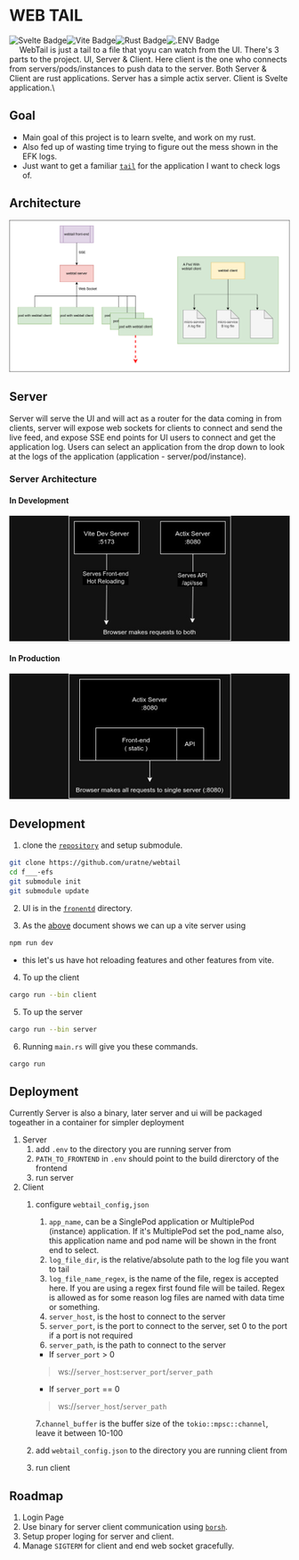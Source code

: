 # WEB TAIL
![Svelte Badge](https://img.shields.io/badge/Svelte-FF3E00?logo=svelte&logoColor=fff&style=flat)![Vite Badge](https://img.shields.io/badge/Vite-646CFF?logo=vite&logoColor=fff&style=flat)![Rust Badge](https://img.shields.io/badge/Rust-000?logo=rust&logoColor=fff&style=flat)![.ENV Badge](https://img.shields.io/badge/.ENV-ECD53F?logo=dotenv&logoColor=000&style=flat)
<br>
&emsp; WebTail is just a tail to a file that yoyu can watch from the UI. There's 3 parts to the project. UI, Server & Client. Here client is the one who connects from servers/pods/instances to push data to the server. Both Server & Client are rust applications. Server has a simple actix server. Client is Svelte application.\

## Goal
- Main goal of this project is to learn svelte, and work on my rust. 
- Also fed up of wasting time trying to figure out the mess shown in the EFK logs.
- Just want to get a familiar [`tail`](https://www.ibm.com/docs/en/aix/7.3?topic=t-tail-command) for the application I want to check logs of.
## Architecture
![Architecture](./resources/webtail.png)

## Server
Server will serve the UI and will act as a router for the data coming in from clients, server will expose web sockets for clients to connect and send the live feed, and expose SSE end points for UI users to connect and get the application log. Users can select an application from the drop down to look at the logs of the application (application - server/pod/instance).

### Server Architecture
#### In Development
![In Development](./resources/wt_in_development.jpg)

#### In Production
![In Production](./resources/wt_in_production.jpg)

## Development
1. clone the [`repository`](https://github.com/uratne/webtail) and setup submodule.
```bash
git clone https://github.com/uratne/webtail
cd f___-efs
git submodule init
git submodule update
```
2. UI is in the [`fronentd`](https://github.com/uratne/webtail-front) directory.

3. As the [above](#in-development) document shows we can up a vite server using
```bash
npm run dev
```
- this let's us have hot reloading features and other features from vite.
4. To up the client
```bash
cargo run --bin client
```
5. To up the server
```bash
cargo run --bin server
```
6. Running `main.rs` will give you these commands.
```bash
cargo run
```

## Deployment
Currently Server is also a binary, later server and ui will be packaged togeather in a container for simpler deployment
1. Server
    1. add `.env` to the directory you are running server from
    2. `PATH_TO_FRONTEND` in `.env` should point to the build direrctory of the frontend
    3. run server
2. Client
    1. configure `webtail_config,json`
        1. `app_name`, can be a SinglePod application or MultiplePod (instance) application. If it's MultiplePod set the pod_name also, this application name and pod name will be shown in the front end to select. 
        2. `log_file_dir`, is the relative/absolute path to the log file you want to tail
        3. `log_file_name_regex`, is the name of the file, regex is accepted here. If you are using a regex first found file will be tailed. Regex is allowed as for some reason log files are named with data time or something.
        4. `server_host`, is the host to connect to the server
        5. `server_port`, is the port to connect to the server, set 0 to the port if a port is not required
        6. `server_path`, is the path to connect to the server
        - If `server_port` > 0
        > ws://`server_host`:`server_port`/`server_path`

        - If `server_port` == 0
        > ws://`server_host`/`server_path`

        7.`channel_buffer` is the buffer size of the `tokio::mpsc::channel`, leave it between 10-100

    1. add `webtail_config.json` to the directory you are running client from
    2. run client

## Roadmap
1. Login Page
2. Use binary for server client communication using [`borsh`](https://borsh.io).
3. Setup proper loging for server and client.
4. Manage `SIGTERM` for client and end web socket gracefully.